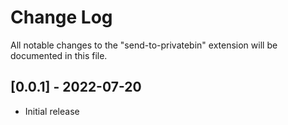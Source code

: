 # Change Log

All notable changes to the "send-to-privatebin" extension will be documented in this file.

## [0.0.1] - 2022-07-20

- Initial release

